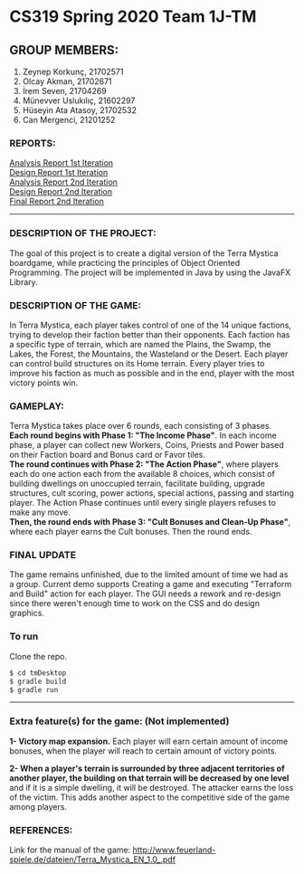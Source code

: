 # CS319 Spring 2020 Team 1J-TM 
## GROUP MEMBERS: </br>
1. Zeynep Korkunç, 21702571 </br>
2. Olcay Akman, 21702671 </br> 
3. İrem Seven, 21704269 </br>
4. Münevver Uslukılıç, 21602297  </br>
5. Hüseyin Ata Atasoy, 21702532 </br>
6. Can Mergenci, 21201252 </br>
### REPORTS: </br>
[Analysis Report 1st Iteration](https://docs.google.com/document/d/1pxnmEeJ-7SEgrIv9lMExya_Q0RhlCyWmTGyMsa1_hXc/edit?usp=sharing) </br>
[Design Report 1st Iteration](https://docs.google.com/document/d/1ZGXjXcl8CHVUXy_usIwl3_Qo4QjSRXGlqPNCUKrD1ao/edit?usp=sharing)</br>
[Analysis Report 2nd Iteration](https://docs.google.com/document/d/1hcgCMdkPRMcH-fD7-z9R7se89xK-yTWmeRqGaeXYW3U/edit?usp=sharing)</br>
[Design Report 2nd Iteration](https://docs.google.com/document/d/1YHCUOBTVpKgUYpDH7GwglOttWS45_VeIKK6YyrENRck/edit?usp=sharing)<br/>
[Final Report 2nd Iteration](https://docs.google.com/document/d/1YHCUOBTVpKgUYpDH7GwglOttWS45_VeIKK6YyrENRck/edit?usp=sharing)<hr/>


### DESCRIPTION OF THE PROJECT: </br>
The goal of this project is to create a digital version of the Terra Mystica boardgame, while practicing the principles of Object Oriented Programming. The project will be implemented in Java by using the JavaFX Library.

### DESCRIPTION OF THE GAME: </br>
In Terra Mystica, each player takes control of one of the 14 unique factions, trying to develop their faction better than their opponents. Each faction has a specific type of terrain, which are named the Plains, the Swamp, the Lakes, the Forest, the Mountains, the Wasteland or the Desert. Each player can control build structures on its Home terrain. Every player tries to improve his faction as much as possible and in the end, player with the most victory points win.

### GAMEPLAY: </br>
Terra Mystica takes place over 6 rounds, each consisting of 3 phases.</br> 
**Each round begins with Phase 1: "The Income Phase"**. In each income phase, a player can collect new Workers, Coins, Priests and Power based on their Faction board and Bonus card or Favor tiles. </br>
**The round continues with Phase 2: "The Action Phase"**, where players each do one action each from the available 8 choices, which consist of building dwellings on unoccupied terrain, facilitate building, upgrade structures, cult scoring, power actions, special actions, passing and starting player. The Action Phase continues until every single players refuses to make any move. </br>
**Then, the round ends with Phase 3: "Cult Bonuses and Clean-Up Phase"**, where each player earns the Cult bonuses. Then the round ends. 

### FINAL UPDATE </br>
The game remains unfinished, due to the limited amount of time we had as a group. Current demo supports Creating a game and executing "Terraform and Build" action for each player. The GUI needs a rework and re-design since there weren't enough time to work on the CSS and do design graphics. 

### To run
Clone the repo. </br>
```bash
$ cd tmDesktop 
$ gradle build
$ gradle run
```
_________________________________________________________________________________________________

### Extra feature(s) for the game: (Not implemented)</br>

**1- Victory map expansion.** Each player will earn certain amount of income bonuses, when the player will reach to certain amount of victory points. 

**2- When a player's terrain is surrounded by three adjacent territories of another player, the building on that terrain will be decreased by one level** and if it is a simple dwelling, it will be destroyed. The attacker earns the loss of the victim. This adds another aspect to the competitive side of the game among players.

### REFERENCES: </br>
Link for the manual of the game: http://www.feuerland-spiele.de/dateien/Terra_Mystica_EN_1.0_.pdf
